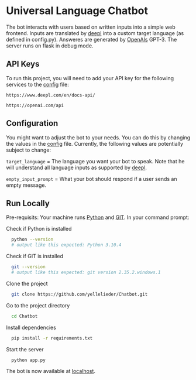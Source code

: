 
# Universal Language Chatbot

The bot interacts with users based on written inputs into a simple web frontend. Inputs are translated by [deepl]( https://www.deepl.com) into a custom target language (as defined in config.py). Answeres are generated by [OpenAIs]( https://www.openai.com) GPT-3. The server runs on flask in debug mode. 
## API Keys

To run this project, you will need to add your API key for the following services to the [config](config.py) file:

`https://www.deepl.com/en/docs-api/`

`https://openai.com/api`


## Configuration
You might want to adjust the bot to your needs. You can do this by changing the values in the [config](config.py) file. Currently, the following values are potentially subject to change:

`target_language` = The language you want your bot to speak. Note that he will understand all language inputs as supported by [deepl](https://www.deepl.com/docs-api/other-functions/listing-supported-languages/).

`empty_input_prompt` = What your bot should respond if a user sends an empty message.

## Run Locally

Pre-requisits: Your machine runs [Python](https://www.python.org/downloads/) and [GIT](https://git-scm.com/downloads). 
In your command prompt: 

Check if Python is installed
```bash
  python --version
  # output like this expected: Python 3.10.4
```
Check if GIT is installed
```bash
  git --version
  # output like this expected: git version 2.35.2.windows.1
```


Clone the project

```bash
  git clone https://github.com/yellelieder/Chatbot.git
```

Go to the project directory

```bash
  cd Chatbot
```

Install dependencies

```bash
  pip install -r requirements.txt
```

Start the server

```bash
  python app.py
```

The bot is now available at [localhost](http://localhost:5000/).
